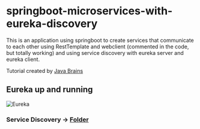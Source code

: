 # springboot-microservices-with-eureka-discovery

This is an application using springboot to create services that communicate to each other using RestTemplate and webclient (commented in the code, but totally working) and using service discovery with eureka server and eureka client.

Tutorial created by [Java Brains](https://www.youtube.com/watch?v=y8IQb4ofjDo&list=PLqq-6Pq4lTTZSKAFG6aCDVDP86Qx4lNas&index=1)

## Eureka up and running
![Eureka](https://github.com/olavobs/springboot-microservices-with-eureka-discovery/tree/main/imgs/Capturar.PNG)

### Service Discovery -> [Folder](https://github.com/olavobs/springboot-microservices-with-eureka-discovery/tree/main/discovery-server)

